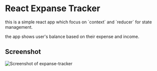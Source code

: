 # React Expanse Tracker

<p>this is a simple react app which focus on `context` and `reducer` for state management.</p>
<p>the app shows user's balance based on their expense and income.</p>

## Screenshot

![Screenshot of expanse-tracker](https://s8.uupload.ir/files/transation_project_o8d4.jpg)

